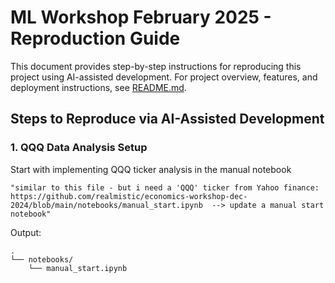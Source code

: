 # ML Workshop February 2025 - Reproduction Guide

This document provides step-by-step instructions for reproducing this project using AI-assisted development. For project overview, features, and deployment instructions, see [README.md](README.md).

## Steps to Reproduce via AI-Assisted Development

### 1. QQQ Data Analysis Setup
Start with implementing QQQ ticker analysis in the manual notebook
```
"similar to this file - but i need a 'QQQ' ticker from Yahoo finance: https://github.com/realmistic/economics-workshop-dec-2024/blob/main/notebooks/manual_start.ipynb  --> update a manual start notebook"
```

Output:
```
.
└── notebooks/
    └── manual_start.ipynb
